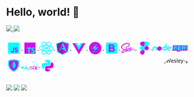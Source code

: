 # Hello, world! 👋

<div align="left">
  <a href="https://github.com/wesley-azevedo">
  <img height="160em" src="https://github-readme-stats.vercel.app/api?username=wesley-azevedo&show_icons=true&theme=tokyonight&include_all_commits=true&count_private=true"/>
  <img height="160em" src="https://github-readme-stats.vercel.app/api/top-langs/?username=wesley-azevedo&layout=compact&langs_count=7&theme=tokyonight"/>
</div>

<div style="display: inline_block"><br>
  <img align="center" alt="JavaScript" height="40" src="https://raw.githubusercontent.com/wesley-azevedo/wesley-azevedo/70c9cac9f543ef69d2bcb6fbcdbaa6eedaa8e89d/icons8-javascript.svg">
  <img align="center" alt="TypeScript" height="40" src="https://raw.githubusercontent.com/wesley-azevedo/wesley-azevedo/e49b06197a4b1981fc3891638c09bf79539c8c90/icons8-typescript.svg">
  <img align="center" alt="React Native" height="40" src="https://raw.githubusercontent.com/wesley-azevedo/wesley-azevedo/e49b06197a4b1981fc3891638c09bf79539c8c90/icons8-react-native.svg">
   <img align="center" alt="Angular" height="40" src="https://raw.githubusercontent.com/wesley-azevedo/wesley-azevedo/cc7f2909fc5acf8137f5683209ead0d1604add9f/icons8-angularjs.svg">
   <img align="center" alt="Vue-Js" height="40" src="https://raw.githubusercontent.com/wesley-azevedo/wesley-azevedo/b5b002ff7f01b880c9d32af46649b725fc94a49f/icons8-vue-js.svg">
  <img align="center" alt="Chakra-UI" height="40" src="https://raw.githubusercontent.com/wesley-azevedo/wesley-azevedo/45eeb294d72e0ac9af3fb3c603995cb44fecacca/icons8-chakra-ui.svg">
  <img align="center" alt="BootStrap" height="40" src="https://raw.githubusercontent.com/wesley-azevedo/wesley-azevedo/3fceee24ebf0db1e3faf636d52030ae34420a422/icons8-bootstrap_.svg">
  <img align="center" alt="Sass" height="40" src="https://raw.githubusercontent.com/wesley-azevedo/wesley-azevedo/b5b002ff7f01b880c9d32af46649b725fc94a49f/icons8-sass.svg">
  <img align="center" alt="Figma" height="40" src="https://raw.githubusercontent.com/wesley-azevedo/wesley-azevedo/b5b002ff7f01b880c9d32af46649b725fc94a49f/icons8-figma.svg">
  <img align="center" alt="Node-Js" height="50" src="https://raw.githubusercontent.com/wesley-azevedo/wesley-azevedo/9bf8abab471d47fed68b70e90c96c556d3cab45b/icons8-nodejs.svg">
  <img align="center" alt="npm" height="40" src="https://raw.githubusercontent.com/wesley-azevedo/wesley-azevedo/9bf8abab471d47fed68b70e90c96c556d3cab45b/icons8-npm.svg">
  <img align="center" alt="Mongo-DB" height="40" src="https://raw.githubusercontent.com/wesley-azevedo/wesley-azevedo/b5b002ff7f01b880c9d32af46649b725fc94a49f/icons8-mongodb.svg">
  <img align="center" alt="MySQL" height="44" src="https://raw.githubusercontent.com/wesley-azevedo/wesley-azevedo/b5b002ff7f01b880c9d32af46649b725fc94a49f/icons8-mysql-logo.svg">
  <img align="center" alt="Python" height="40" src="https://raw.githubusercontent.com/wesley-azevedo/wesley-azevedo/9bf8abab471d47fed68b70e90c96c556d3cab45b/icons8-python.svg">
 <img align="right" alt="Wesley-pic" height="150" style="border-radius:50px;" src="https://i.ibb.co/ZLKVrnn/Logotipo-Wesley-Azevedo.png">
</div>
  
  ##

<div>
  <a href="https://www.linkedin.com/in/wesley-azevedo/" target="_blank"><img src="https://img.shields.io/badge/linkedin-00ffff?style=for-the-badge&logo=linkedin&logoColor=black" target="_blank"></a>
  <a href="mailto:contato@wesleyazevedo.pro.br" target="_blank"><img src="https://img.shields.io/badge/Gmail-e221f4?style=for-the-badge&logo=gmail&logoColor=white" target="_blank"></a>
  <a href="https://www.instagram.com/wesleysazevedo/" target="_blank"><img src="https://img.shields.io/badge/instagram-00ffff?style=for-the-badge&logo=instagram&logoColor=black" target="_blank"></a>
</div>

